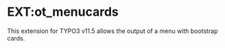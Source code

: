 # EXT:ot_menucards

This extension for TYPO3 v11.5 allows the output of a menu with bootstrap cards.
